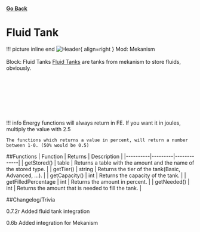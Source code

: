 <h4><a href="../">Go Back</a></h4>

# Fluid Tank

!!! picture inline end
    ![Header](https://intelligence-modding.de/wp-content/uploads/2021/10/mekanism_creative_fluid_tank_29.png){ align=right }
    Mod: Mekanism <br><br/>
    Block: Fluid Tanks
[Fluid Tanks](https://wiki.aidancbrady.com/wiki/Fluid_Tanks) are tanks from mekanism to store fluids, obviously.

<br><br/>
<br><br/>
<br><br/>

!!! info
    Energy functions will always return in FE. If you want it in joules, multiply the value with 2.5

    The functions which returns a value in percent, will return a number between 1-0. (50% would be 0.5)

##Functions
| Function | Returns | Description |
|----------|---------|-------------|
| getStored() | table | Returns a table with the amount and the name of the stored type. |
| getTier() | string | Returns the tier of the tank(Basic, Advanced, ...). |
| getCapacity() | int | Returns the capacity of the tank. |
| getFilledPercentage | int | Returns the amount in percent. |
| getNeeded() | int | Returns the amount that is needed to fill the tank. |

##Changelog/Trivia

0.7.2r
Added fluid tank integration

0.6b
Added integration for Mekanism
